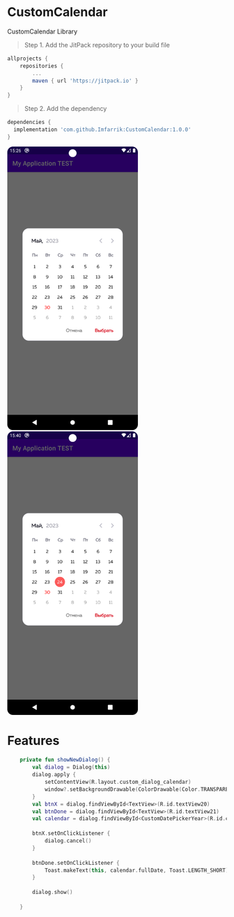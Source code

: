 # CustomCalendar

CustomCalendar Library

> Step 1. Add the JitPack repository to your build file

```gradle
allprojects {
	repositories {
		...
		maven { url 'https://jitpack.io' }
	}
}
```

> Step 2. Add the dependency

  ```gradle
dependencies {
  	implementation 'com.github.Imfarrik:CustomCalendar:1.0.0'
}
```

<img src="app/src/main/assets/img.png" alt="Image Description" width="300" style="margin-right:10px;"> <img src="app/src/main/assets/img_1.png" alt="Image Description" width="300">

Features
========

``` kotlin
    private fun showNewDialog() {
        val dialog = Dialog(this)
        dialog.apply {
            setContentView(R.layout.custom_dialog_calendar)
            window?.setBackgroundDrawable(ColorDrawable(Color.TRANSPARENT))
        }
        val btnX = dialog.findViewById<TextView>(R.id.textView20)
        val btnDone = dialog.findViewById<TextView>(R.id.textView21)
        val calendar = dialog.findViewById<CustomDatePickerYear>(R.id.calendar)

        btnX.setOnClickListener {
            dialog.cancel()
        }

        btnDone.setOnClickListener {
            Toast.makeText(this, calendar.fullDate, Toast.LENGTH_SHORT).show()
        }

        dialog.show()

    }
```